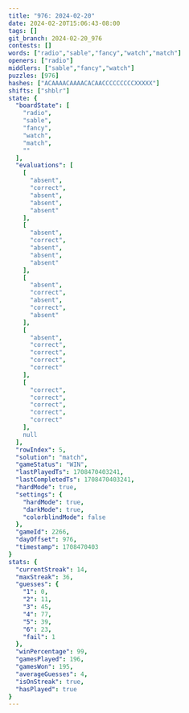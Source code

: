 ```yaml
---
title: "976: 2024-02-20"
date: 2024-02-20T15:06:43-08:00
tags: []
git_branch: 2024-02-20_976
contests: []
words: ["radio","sable","fancy","watch","match"]
openers: ["radio"]
middlers: ["sable","fancy","watch"]
puzzles: [976]
hashes: ["ACAAAACAAAACACAACCCCCCCCCXXXXX"]
shifts: ["shblr"]
state: {
  "boardState": [
    "radio",
    "sable",
    "fancy",
    "watch",
    "match",
    ""
  ],
  "evaluations": [
    [
      "absent",
      "correct",
      "absent",
      "absent",
      "absent"
    ],
    [
      "absent",
      "correct",
      "absent",
      "absent",
      "absent"
    ],
    [
      "absent",
      "correct",
      "absent",
      "correct",
      "absent"
    ],
    [
      "absent",
      "correct",
      "correct",
      "correct",
      "correct"
    ],
    [
      "correct",
      "correct",
      "correct",
      "correct",
      "correct"
    ],
    null
  ],
  "rowIndex": 5,
  "solution": "match",
  "gameStatus": "WIN",
  "lastPlayedTs": 1708470403241,
  "lastCompletedTs": 1708470403241,
  "hardMode": true,
  "settings": {
    "hardMode": true,
    "darkMode": true,
    "colorblindMode": false
  },
  "gameId": 2266,
  "dayOffset": 976,
  "timestamp": 1708470403
}
stats: {
  "currentStreak": 14,
  "maxStreak": 36,
  "guesses": {
    "1": 0,
    "2": 11,
    "3": 45,
    "4": 77,
    "5": 39,
    "6": 23,
    "fail": 1
  },
  "winPercentage": 99,
  "gamesPlayed": 196,
  "gamesWon": 195,
  "averageGuesses": 4,
  "isOnStreak": true,
  "hasPlayed": true
}
---
```

<!-- more -->
